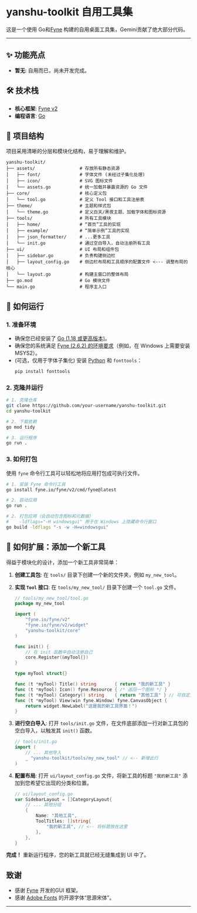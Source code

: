 # yanshu-toolkit 自用工具集

这是一个使用 Go和[Fyne](https://fyne.io/) 构建的自用桌面工具集，Gemini贡献了绝大部分代码。

---

## ✨ 功能亮点

*   **暂无**: 自用而已，尚未开发完成。

## 🛠️ 技术栈

*   **核心框架**: [Fyne v2](https://docs.fyne.io/)
*   **编程语言**: [Go](https://golang.org/)

## 📂 项目结构

项目采用清晰的分层和模块化结构，易于理解和维护。

```
yanshu-toolkit/
├── assets/                 # 存放所有静态资源
│   ├── font/               # 字体文件 (未经过子集化处理)
│   ├── icon/               # SVG 图标文件
│   └── assets.go           # 统一加载并暴露资源的 Go 文件
├── core/                   # 核心定义包
│   └── tool.go             # 定义 Tool 接口和工具注册表
├── theme/                  # 主题和样式包
│   └── theme.go            # 定义白天/黑夜主题、加载字体和图标资源
├── tools/                  # 所有工具模块
│   ├── home/               # “首页”工具的实现
│   ├── example/            # “简单示例”工具的实现
│   ├── json_formatter/     # ...更多工具
│   └── init.go             # 通过空白导入，自动注册所有工具
├── ui/                     # UI 布局和组件包
│   ├── sidebar.go          # 负责构建侧边栏
│   ├── layout_config.go    # 侧边栏布局和工具顺序的配置文件 <--- 调整布局的核心
│   └── layout.go           # 构建主窗口的整体布局
├── go.mod                  # Go 模块文件
└── main.go                 # 程序主入口
```

## 🚀 如何运行

### 1. 准备环境

*   确保您已经安装了 [Go (1.18 或更高版本)](https://golang.org/doc/install)。
*   确保您的系统满足 [Fyne (2.6.2) 的环境要求](https://docs.fyne.io/started/)（例如，在 Windows 上需要安装 MSYS2）。
*   (可选，仅用于字体子集化) 安装 [Python](https://www.python.org/) 和 `fonttools`：
    ```bash
    pip install fonttools
    ```

### 2. 克隆并运行

```bash
# 1. 克隆仓库
git clone https://github.com/your-username/yanshu-toolkit.git
cd yanshu-toolkit

# 2. 下载依赖
go mod tidy

# 3. 运行程序
go run .
```

### 3. 如何打包

使用 `fyne` 命令行工具可以轻松地将应用打包成可执行文件。

```bash
# 1. 安装 Fyne 命令行工具
go install fyne.io/fyne/v2/cmd/fyne@latest

# 2. 启动应用
go run .

# 2. 打包应用（会自动包含图标和元数据）
#    -ldflags="-H windowsgui" 用于在 Windows 上隐藏命令行窗口
go build -ldflags "-s -w -H=windowsgui"
```

## 🧩 如何扩展：添加一个新工具

得益于模块化的设计，添加一个新工具非常简单：

1.  **创建工具包**:
    在 `tools/` 目录下创建一个新的文件夹，例如 `my_new_tool`。

2.  **实现 `Tool` 接口**:
    在 `tools/my_new_tool/` 目录下创建一个 `tool.go` 文件。

    ```go
    // tools/my_new_tool/tool.go
    package my_new_tool

    import (
        "fyne.io/fyne/v2"
        "fyne.io/fyne/v2/widget"
        "yanshu-toolkit/core"
    )

    func init() {
        // 在 init 函数中自动注册自己
        core.Register(&myTool{})
    }
    
    type myTool struct{}

    func (t *myTool) Title() string       { return "我的新工具" }
    func (t *myTool) Icon() fyne.Resource { /* 返回一个图标 */ }
    func (t *myTool) Category() string    { return "其他工具" } // 可自定义分类
    func (t *myTool) View(win fyne.Window) fyne.CanvasObject {
        return widget.NewLabel("这是我的新工具界面！")
    }
    ```

3.  **进行空白导入**:
    打开 `tools/init.go` 文件，在文件底部添加一行对新工具包的空白导入，以触发其 `init()` 函数。
    ```go
    // tools/init.go
    import (
        // ... 其他导入
        _ "yanshu-toolkit/tools/my_new_tool" // <-- 新增此行
    )
    ```

4.  **配置布局**:
    打开 `ui/layout_config.go` 文件，将新工具的标题 `"我的新工具"` 添加到您希望它出现的分类和位置。
    ```go
    // ui/layout_config.go
    var SidebarLayout = []CategoryLayout{
        // ... 其他分组
        {
            Name: "其他工具",
            ToolTitles: []string{
                "我的新工具", // <-- 将标题放在这里
            },
        },
    }
    ```

**完成！** 重新运行程序，您的新工具就已经无缝集成到 UI 中了。

## 致谢

*   感谢 [Fyne](https://fyne.io/) 开发的GUI 框架。
*   感谢 [Adobe Fonts](https://github.com/adobe-fonts/source-han-serif) 的开源字体“思源宋体”。

---